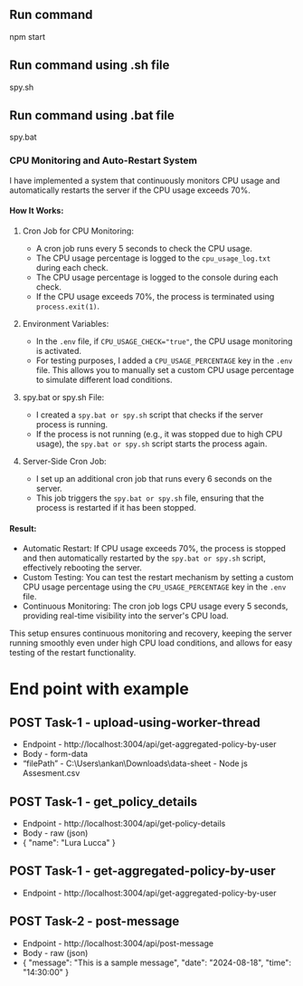 ## Run command

npm start

## Run command using .sh file

spy.sh

## Run command using .bat file

spy.bat

### CPU Monitoring and Auto-Restart System

I have implemented a system that continuously monitors CPU usage and automatically restarts the server if the CPU usage exceeds 70%.

#### How It Works:

1. Cron Job for CPU Monitoring:
   - A cron job runs every 5 seconds to check the CPU usage.
   - The CPU usage percentage is logged to the `cpu_usage_log.txt` during each check.
   - The CPU usage percentage is logged to the console during each check.
   - If the CPU usage exceeds 70%, the process is terminated using `process.exit(1)`.

2. Environment Variables:
   - In the `.env` file, if `CPU_USAGE_CHECK="true"`, the CPU usage monitoring is activated.
   - For testing purposes, I added a `CPU_USAGE_PERCENTAGE` key in the `.env` file. This allows you to manually set a custom CPU usage percentage to simulate different load conditions.

3. spy.bat or spy.sh File:
   - I created a `spy.bat or spy.sh` script that checks if the server process is running.
   - If the process is not running (e.g., it was stopped due to high CPU usage), the `spy.bat or spy.sh` script starts the process again.

4. Server-Side Cron Job:
   - I set up an additional cron job that runs every 6 seconds on the server.
   - This job triggers the `spy.bat or spy.sh` file, ensuring that the process is restarted if it has been stopped.

#### Result:

- Automatic Restart: If CPU usage exceeds 70%, the process is stopped and then automatically restarted by the `spy.bat or spy.sh` script, effectively rebooting the server.
- Custom Testing: You can test the restart mechanism by setting a custom CPU usage percentage using the `CPU_USAGE_PERCENTAGE` key in the `.env` file.
- Continuous Monitoring: The cron job logs CPU usage every 5 seconds, providing real-time visibility into the server's CPU load.

This setup ensures continuous monitoring and recovery, keeping the server running smoothly even under high CPU load conditions, and allows for easy testing of the restart functionality.


# End point with example

## POST Task-1 - upload-using-worker-thread
- Endpoint - http://localhost:3004/api/get-aggregated-policy-by-user
- Body - form-data
- “filePath” - C:\Users\ankan\Downloads\data-sheet - Node js Assesment.csv

## POST Task-1 - get_policy_details
- Endpoint - http://localhost:3004/api/get-policy-details
- Body - raw (json)
- {
    "name": "Lura Lucca"
  }

## POST  Task-1 - get-aggregated-policy-by-user
- Endpoint - http://localhost:3004/api/get-aggregated-policy-by-user

## POST Task-2 - post-message
- Endpoint - http://localhost:3004/api/post-message
- Body - raw (json)
- {
    "message": "This is a sample message",
    "date": "2024-08-18",
    "time": "14:30:00"
  }
